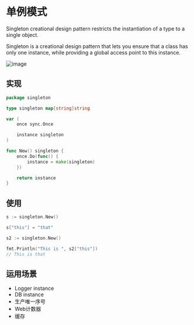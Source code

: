# 单例模式

Singleton creational design pattern restricts the instantiation of a type to a single object.

Singleton is a creational design pattern that lets you ensure that a class has only one instance, while providing a global access point to this instance.

![image](https://user-images.githubusercontent.com/65383410/165093763-471b6849-e56b-49d1-a610-3acaaabc17ac.png)


## 实现

```go
package singleton

type singleton map[string]string

var (
    once sync.Once

    instance singleton
)

func New() singleton {
	once.Do(func() {
		instance = make(singleton)
	})

	return instance
}
```

## 使用

```go
s := singleton.New()

s["this"] = "that"

s2 := singleton.New()

fmt.Println("This is ", s2["this"])
// This is that
```

## 运用场景
- Logger instance
- DB instance
- 生产唯一序号
- Web计数器
- 缓存
